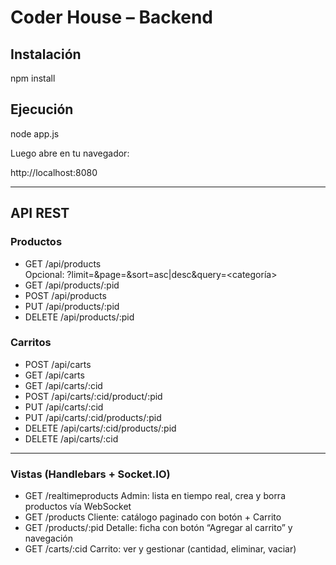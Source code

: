 # Coder House – Backend
## Instalación

npm install

## Ejecución

node app.js

Luego abre en tu navegador:

http://localhost:8080

---
## API REST

### Productos
- GET  /api/products  
  Opcional: ?limit=<n>&page=<n>&sort=asc|desc&query=<categoría>
- GET  /api/products/:pid
- POST /api/products
- PUT  /api/products/:pid
- DELETE /api/products/:pid

### Carritos
- POST   /api/carts
- GET    /api/carts
- GET    /api/carts/:cid
- POST   /api/carts/:cid/product/:pid
- PUT    /api/carts/:cid
- PUT    /api/carts/:cid/products/:pid
- DELETE /api/carts/:cid/products/:pid
- DELETE /api/carts/:cid

---
### Vistas (Handlebars + Socket.IO)
- GET /realtimeproducts
  Admin: lista en tiempo real, crea y borra productos vía WebSocket
- GET /products
  Cliente: catálogo paginado con botón + Carrito
- GET /products/:pid
  Detalle: ficha con botón “Agregar al carrito” y navegación
- GET /carts/:cid
  Carrito: ver y gestionar (cantidad, eliminar, vaciar)